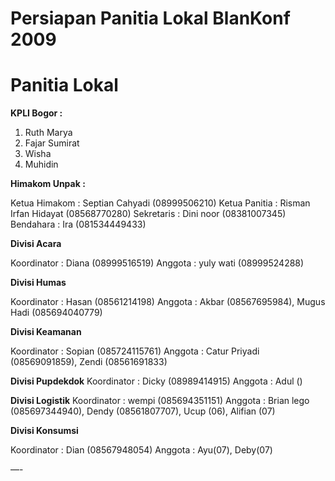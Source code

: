 # Persiapan Panitia Lokal BlanKonf 2009


# Panitia Lokal


**KPLI Bogor :**

1. Ruth Marya
2. Fajar Sumirat
3. Wisha
4. Muhidin


**Himakom Unpak :**

Ketua Himakom : Septian Cahyadi (08999506210)
Ketua Panitia : Risman Irfan Hidayat (08568770280)
Sekretaris : Dini noor (08381007345)
Bendahara : Ira (081534449433)


**Divisi Acara**

Koordinator : Diana (08999516519)
Anggota : yuly wati (08999524288)




**Divisi Humas**

Koordinator : Hasan (08561214198)
Anggota : Akbar (08567695984), Mugus Hadi (085694040779)



**Divisi Keamanan**

Koordinator : Sopian (085724115761)
Anggota : Catur Priyadi (08569091859), Zendi (08561691833)


**Divisi Pupdekdok**
Koordinator : Dicky (08989414915)
Anggota : Adul ()


**Divisi Logistik**
Koordinator : wempi (085694351151)
Anggota : Brian lego (085697344940), Dendy (08561807707), Ucup (06), Alifian (07)



**Divisi Konsumsi**

Koordinator : Dian (08567948054) 
Anggota : Ayu(07), Deby(07)

—-
 


